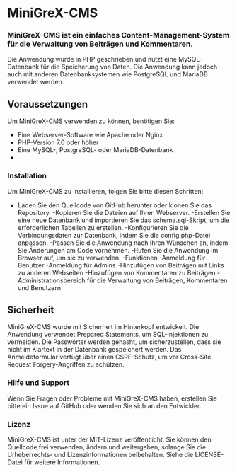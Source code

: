 # MiniGreX-CMS
### MiniGreX-CMS ist ein einfaches Content-Management-System für die Verwaltung von Beiträgen und Kommentaren. 
Die Anwendung wurde in PHP geschrieben und nutzt eine MySQL-Datenbank für die Speicherung von Daten. Die Anwendung kann jedoch auch mit anderen Datenbanksystemen wie PostgreSQL und MariaDB verwendet werden.

## Voraussetzungen
Um MiniGreX-CMS verwenden zu können, benötigen Sie:

- Eine Webserver-Software wie Apache oder Nginx
- PHP-Version 7.0 oder höher
- Eine MySQL-, PostgreSQL- oder MariaDB-Datenbank
- 
### Installation
Um MiniGreX-CMS zu installieren, folgen Sie bitte diesen Schritten:

- Laden Sie den Quellcode von GitHub herunter oder klonen Sie das Repository.
-Kopieren Sie die Dateien auf Ihren Webserver.
-Erstellen Sie eine neue Datenbank und importieren Sie das schema.sql-Skript, um die erforderlichen Tabellen zu erstellen.
-Konfigurieren Sie die Verbindungsdaten zur Datenbank, indem Sie die config.php-Datei anpassen.
-Passen Sie die Anwendung nach Ihren Wünschen an, indem Sie Änderungen am Code vornehmen.
-Rufen Sie die Anwendung im Browser auf, um sie zu verwenden.
-Funktionen
-Anmeldung für Benutzer
-Anmeldung für Admins
-Hinzufügen von Beiträgen mit Links zu anderen Webseiten
-Hinzufügen von Kommentaren zu Beiträgen
-Administrationsbereich für die Verwaltung von Beiträgen, Kommentaren und Benutzern
## Sicherheit
MiniGreX-CMS wurde mit Sicherheit im Hinterkopf entwickelt. Die Anwendung verwendet Prepared Statements, um SQL-Injektionen zu vermeiden. Die Passwörter werden gehasht, um sicherzustellen, dass sie nicht im Klartext in der Datenbank gespeichert werden. Das Anmeldeformular verfügt über einen CSRF-Schutz, um vor Cross-Site Request Forgery-Angriffen zu schützen.

### Hilfe und Support
Wenn Sie Fragen oder Probleme mit MiniGreX-CMS haben, erstellen Sie bitte ein Issue auf GitHub oder wenden Sie sich an den Entwickler.

### Lizenz
MiniGreX-CMS ist unter der MIT-Lizenz veröffentlicht. Sie können den Quellcode frei verwenden, ändern und weitergeben, solange Sie die Urheberrechts- und Lizenzinformationen beibehalten. Siehe die LICENSE-Datei für weitere Informationen.
